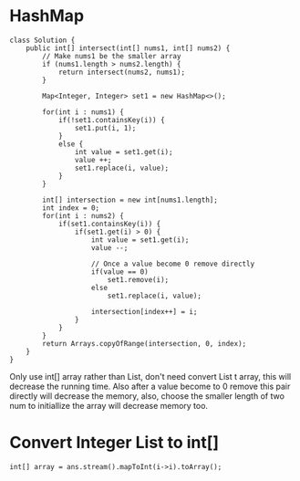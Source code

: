 # HashMap
```
class Solution {
    public int[] intersect(int[] nums1, int[] nums2) {
        // Make nums1 be the smaller array
        if (nums1.length > nums2.length) {
            return intersect(nums2, nums1);
        }

        Map<Integer, Integer> set1 = new HashMap<>();

        for(int i : nums1) {
            if(!set1.containsKey(i)) {
                set1.put(i, 1);
            }
            else {
                int value = set1.get(i);
                value ++;
                set1.replace(i, value);
            }
        }
        
        int[] intersection = new int[nums1.length];
        int index = 0;
        for(int i : nums2) {
            if(set1.containsKey(i)) {
                if(set1.get(i) > 0) {
                    int value = set1.get(i);
                    value --;
                    
                    // Once a value become 0 remove directly
                    if(value == 0)
                        set1.remove(i);
                    else
                        set1.replace(i, value);

                    intersection[index++] = i;  
                }
            }
        }
        return Arrays.copyOfRange(intersection, 0, index);
    }
}
```
Only use int[] array rather than List<Integer>, don't need convert List t array, this will decrease the running time. Also after a value become to 0 remove this pair directly will decrease the memory, also, choose the smaller length of two num to initiallize the array will decrease memory too.

# Convert Integer List to int[]
```
int[] array = ans.stream().mapToInt(i->i).toArray();
```
